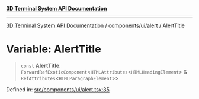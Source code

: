 [**3D Terminal System API Documentation**](../../../../README.md)

***

[3D Terminal System API Documentation](../../../../README.md) / [components/ui/alert](../README.md) / AlertTitle

# Variable: AlertTitle

> `const` **AlertTitle**: `ForwardRefExoticComponent`\<`HTMLAttributes`\<`HTMLHeadingElement`\> & `RefAttributes`\<`HTMLParagraphElement`\>\>

Defined in: [src/components/ui/alert.tsx:35](https://github.com/Dicommunitas/ThreeJS_Terminal_3D/blob/99a29fe17cab393c4120b6b5906a4ebb1fb3c239/src/components/ui/alert.tsx#L35)
